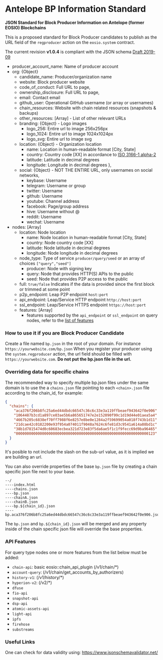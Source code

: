 # Antelope BP Information Standard

**JSON Standard for Block Producer Information on Antelope (former EOSIO) Blockchains**

This is a proposed standard for Block Producer candidates to publish as the URL field of the `regproducer` action on
the `eosio.system` contract.

The current revision **v1.0.4** is compliant with the JSON
schema [Draft 2019-09](https://json-schema.org/specification-links.html#2019-09-formerly-known-as-draft-8)

- producer_account_name: Name of producer account
- org: {Object}
    - candidate_name: Producer/organization name
    - website: Block producer website
    - code_of_conduct: Full URL to page,
    - ownership_disclosure: Full URL to page,
    - email: Contact email
    - github_user: Operational GitHub username (or array or usernames)
    - chain_resources: Website with chain related resources (snapshots & backups)
    - other_resources: [Array] - List of other relevant URLs
    - branding: {Object} - Logo images
        - logo_256: Entire url to image 256x256px
        - logo_1024: Entire url to image 1024x1024px
        - logo_svg: Entire url to image svg
    - location: {Object} - Organization location
        - name: Location in human-readable format [City, State]
        - country: Country code [XX] in accordance
          to [ISO 3166-1 alpha-2](https://en.wikipedia.org/wiki/ISO_3166-1_alpha-2)
        - latitude: Latitude in decimal degrees
        - longitude: Longitude in decimal degrees
          },
    - social: {Object} - NOT THE ENTIRE URL, only usernames on social networks,
        - keybase: Username
        - telegram: Username or group
        - twitter: Username
        - github: Username
        - youtube: Channel address
        - facebook: Page/group address
        - hive: Username without @
        - reddit: Username
        - wechat: Username
- nodes: [Array]
    - location: Node location
        - name: Node location in human-readable format [City, State]
        - country: Node country code [XX]
        - latitude: Node latitude in decimal degrees
        - longitude: Node longitude in decimal degrees
    - node_type: Type of service `producer/query/seed` or an array of choices `["query","seed"]`
        - producer: Node with signing key
        - query: Node that provides HTTP(S) APIs to the public
        - seed: Node that provides P2P access to the public
    - full: `true/false` Indicates if the data is provided since the first block or trimmed at some point
    - p2p_endpoint: Leap P2P endpoint `host:port`
    - api_endpoint: Leap/Service HTTP endpoint `http://host:port`
    - ssl_endpoint: Leap/Service HTTPS endpoint `https://host:port`
    - features: [Array]
        - features supported by the `api_endpoint` or `ssl_endpoint` on query nodes, refer to
          the [list of features](https://github.com/eosrio/bp-info-standard#api-features)

### How to use it if you are Block Producer Candidate

Create a file named `bp.json` in the root of your domain. For instance `https://yourwebsite.com/bp.json` When you
register your producer using the `system.regproducer` action, the url field should be filled
with `https://yourwebsite.com`. **Do not put the bp.json file in the url.**

### Overriding data for specific chains

The recommended way to specify multiple bp.json files under the same domain is to use the a `chains.json` file pointing
to each `<chain>.json` file according to the chain_id, for example:

```json
{
  "chains": {
    "aca376f206b8fc25a6ed44dbdc66547c36c6c33e3a119ffbeaef943642f0e906": "/bp.json",
    "1064487b3cd1a897ce03ae5b6a865651747e2e152090f99c1d19d44e01aea5a4": "/wax.json",
    "4667b205c6838ef70ff7988f6e8257e8be0e1284a2f59699054a018f743b1d11": "/telos.json",
    "21dcae42c0182200e93f954a074011f9048a7624c6fe81d3c9541a614a88bd1c": "/fio.json",
    "38b1d7815474d0c60683ecbea321d723e83f5da6ae5f1c1f9fecc69d9ba96465": "/libre.json",
    "0000000000000000000000000000000000000000000000000000000000000123": "/other_chain.json"
  }
}
```

It's posible to not include the slash on the sub-url value, as it is implied we are building an url.

You can also override properties of the base `bp.json` file by creating a chain specific json file next to your base.

```
--/
----index.html
----chains.json
----bp.json
----chainA.json
----chainB.json
----bp.${chain_id}.json
----bp.aca376f206b8fc25a6ed44dbdc66547c36c6c33e3a119ffbeaef943642f0e906.json
```

The `bp.json` and `bp.${chain_id}.json` will be merged and any property inside of the chain specific json file will
override the base properties.

### API Features

For query type nodes one or more features from the list below must be added:

- `chain-api`: basic eosio::chain_api_plugin (/v1/chain/*)
- `account-query`: (/v1/chain/get_accounts_by_authorizers)
- `history-v1`: (/v1/history/*)
- `hyperion-v2`: (/v2/*)
- `dfuse`
- `fio-api`
- `snapshot-api`
- `dsp-api`
- `atomic-assets-api`
- `light-api`
- `ipfs`
- `firehose`
- `substreams`

### Useful Links

One can check for data validity using: https://www.jsonschemavalidator.net/
